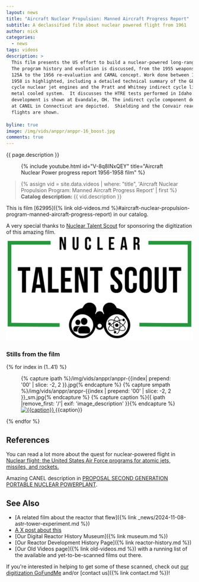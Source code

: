 ```yaml
---
layout: news
title: "Aircraft Nuclear Propulsion: Manned Aircraft Progress Report"
subtitle: A declassified film about nuclear powered flight from 1961
author: nick
categories:
  - news
tags: videos
description: >
  This film presents the US effort to build a nuclear-powered long-range bomber.
  The program history and evolution is discussed, from the 1955 weapons system
  125A to the 1956 re-evaluation and CAMAL concept. Work done between 1956 and
  1958 is highlighted, including a detailed technical summary of the GE direct
  cycle nuclear jet engines and the Pratt and Whitney indirect cycle liquid
  metal cooled system.  It discusses the HTRE tests performed in Idaho. GE XMA-1
  development is shown at Evandale, OH. The indirect cycle component development
  at CANEL in Connecticut are depicted.  Shielding and the Convair reactor
  flights are shown.

byline: true
image: /img/vids/anppr/anppr-16_boost.jpg
comments: true
---
```


<div class="row">
<div class="col-md-8" markdown="1">

{{ page.description }}

<figure>
<div class="ratio ratio-16x9">
{% include youtube.html id="V-8q8INxQEY" title="Aircraft Nuclear Power progress report 1956-1958 film" %}
</div>
</figure>

<blockquote class="blockquote">
{% assign vid = site.data.videos | where: "title", 'Aircraft Nuclear Propulsion Program: Manned Aircraft Progress Report' | first %} 
<b>Catalog description: </b> {{ vid.description }} 
</blockquote>

This is film [62995]({% link old-videos.md
%}#aircraft-nuclear-propulsion-program-manned-aircraft-progress-report) in our catalog.

<div class="row align-items-center">
<div class="col-10">
A very special thanks to <a href="https://nucleartalentscout.com">Nuclear Talent
Scout</a> for sponsoring the digitization of this amazing film.
</div>
<div class="col-2">
<a href="https://nucleartalentscout.com"><img src="/img/vids/anppr/nts-logo.png"
class="img-fluid" alt="NTS logo"></a>
</div>
</div>

</div>
</div>

<div class="row">
<div class="col-md-12" markdown="1">

### Stills from the film

<div class="row">
 {% for index in (1..41) %} 
  <div class="col col-3 col-sm-4 col-xs-2 col-md-2 col-lg-2 col-xl-2 p-1">
    <figure class="figure p-0 m-0">
    {% capture ipath %}/img/vids/anppr/anppr-{{index| prepend: '00' | slice: -2, 2 }}.jpg{% endcapture %}
    {% capture smpath %}/img/vids/anppr/anppr-{{index | prepend: '00' | slice: -2, 2 }}_sm.jpg{% endcapture %}
    {% capture caption %}{{ ipath |remove_first: '/'| exif: 'image_description' }}{% endcapture %}
     <a
        href="{{ipath}}"
      >
        <img
          src="{{smpath}}"
          class="img-fluid"
          alt="{{caption}}"
        />
      </a>
      <caption>{{caption}}</caption>
    </figure>
  </div>
 {% endfor %}
  </div>
</div>
</div>

<div class="row">
<div class="col-md-8" markdown="1">

## References

You can read a lot more about the quest for nuclear-powered flight in [Nuclear
flight; the United States Air Force programs for atomic jets, missiles, and
rockets.](https://babel.hathitrust.org/cgi/pt?id=mdp.39015001555146&seq=7)

Amazing CANEL description in [PROPOSAL SECOND GENERATION PORTABLE NUCLEAR
POWERPLANT](https://digital.library.unt.edu/ark:/67531/metadc868990/m2/1/high_res_d/4061398.pdf).

## See Also

- [A related film about the reactor that flew]({% link _news/2024-11-08-astr-tower-experiment.md %})
- [A X post about this](https://x.com/whatisnuclear/status/1886397754143867189)
- [Our Digital Reactor History Museum]({% link museum.md %})
- [Our Reactor Development History Page]({% link reactor-history.md %})
- [Our Old Videos page]({% link old-videos.md %}) with a running list of the
  available and yet-to-be-scanned films out there.

If you're interested in helping to get some of these scanned, check out [our
digitization
GoFundMe](https://www.gofundme.com/f/the-digitization-of-old-nuclear-energy-videos)
and/or [contact us]({% link contact.md %})!

</div>
</div>
